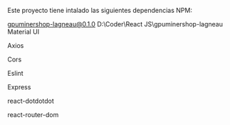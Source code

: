 Este proyecto tiene intalado las siguientes dependencias NPM:

gpuminershop-lagneau@0.1.0 D:\Coder\React JS\gpuminershop-lagneau
Material UI

Axios

Cors

Eslint

Express

react-dotdotdot

react-router-dom
